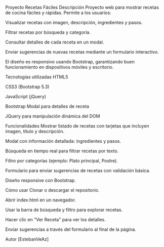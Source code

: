 Proyecto Recetas Fáciles
Descripción
Proyecto web para mostrar recetas de cocina fáciles y rápidas. Permite a los usuarios:

Visualizar recetas con imagen, descripción, ingredientes y pasos.

Filtrar recetas por búsqueda y categoría.

Consultar detalles de cada receta en un modal.

Enviar sugerencias de nuevas recetas mediante un formulario interactivo.

El diseño es responsivo usando Bootstrap, garantizando buen funcionamiento en dispositivos móviles y escritorio.

Tecnologías utilizadas
HTML5

CSS3 (Bootstrap 5.3)

JavaScript (jQuery)

Bootstrap Modal para detalles de receta

JQuery para manipulación dinámica del DOM

Funcionalidades
Mostrar listado de recetas con tarjetas que incluyen imagen, título y descripción.

Modal con información detallada: ingredientes y pasos.

Búsqueda en tiempo real para filtrar recetas por texto.

Filtro por categorías (ejemplo: Plato principal, Postre).

Formulario para enviar sugerencias de recetas con validación básica.

Diseño responsive con Bootstrap.

Cómo usar
Clonar o descargar el repositorio.

Abrir index.html en un navegador.

Usar la barra de búsqueda y filtro para explorar recetas.

Hacer clic en "Ver Receta" para ver los detalles.

Enviar sugerencias a través del formulario al final de la página.

Autor
[EstebanVeAz]
